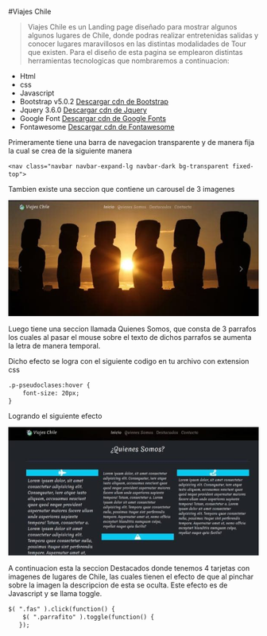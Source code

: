 #Viajes Chile

> Viajes Chile es un Landing page diseñado para mostrar algunos algunos lugares de Chile, donde podras realizar entretenidas salidas y conocer lugares maravillosos en las distintas modalidades de Tour que existen.
Para el diseño de esta pagina se emplearon distintas herramientas tecnologicas que nombraremos a continuacion:

* Html
* css
* Javascript
* Bootstrap v5.0.2
[Descargar cdn de Bootstrap](https://getbootstrap.com/)
* Jquery 3.6.0
[Descargar cdn de Jquery](https://jquery.com/)
* Google Font
[Descargar cdn de Google Fonts](https://fonts.google.com/)
* Fontawesome 
[Descargar cdn de Fontawesome](https://fontawesome.com/)

Primeramente tiene una barra de navegacion transparente y de manera fija la cual se crea de la siguiente manera

```
<nav class="navbar navbar-expand-lg navbar-dark bg-transparent fixed-top">
```

Tambien existe una seccion que contiene un carousel de 3 imagenes


![imagen](/assets/img/carrusel.jpg)

Luego tiene una seccion llamada Quienes Somos, que consta de 3 parrafos los cuales al pasar el mouse sobre el texto de dichos parrafos se aumenta la letra de manera temporal.

Dicho efecto se logra con el siguiente codigo en tu archivo con extension css

```
.p-pseudoclases:hover {
    font-size: 20px;
}
```
Logrando el siguiente efecto

![imagen](/assets/img/parrafos.jpg)

A continuacion esta la seccion Destacados donde tenemos 4 tarjetas con imagenes de lugares de Chile, las cuales tienen el efecto de que al pinchar sobre la imagen la descripcion de esta se oculta. Este efecto es de Javascript y se llama toggle.

```
$( ".fas" ).click(function() {
    $( ".parrafito" ).toggle(function() {
   });
 ```